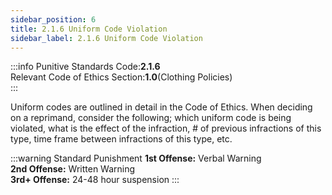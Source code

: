 ```yaml
---
sidebar_position: 6
title: 2.1.6 Uniform Code Violation 
sidebar_label: 2.1.6 Uniform Code Violation
---
```


:::info
Punitive Standards Code:<TextColor color="#E46C07">**2.1.6**</TextColor> <br />
Relevant Code of Ethics Section:<TextColor color="#21E006">**1.0**</TextColor>(Clothing Policies) <br />
:::

Uniform codes are outlined in detail in the Code of Ethics. When deciding on a reprimand, consider the following; which uniform code is being violated, what is the effect of the infraction, # of previous infractions of this type, time frame between infractions of this type, etc.

:::warning Standard Punishment
**1st Offense:** Verbal Warning <br />
**2nd Offense:** Written Warning <br />
**3rd+ Offense:** 24-48 hour suspension
:::